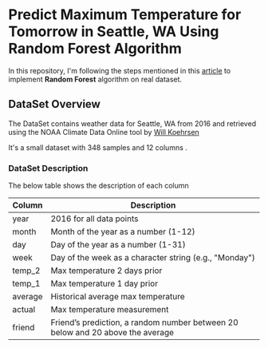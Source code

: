 # Predict Maximum Temperature for Tomorrow in Seattle, WA Using Random Forest Algorithm
In this repository, I'm following the steps mentioned in this [article](https://towardsdatascience.com/random-forest-in-python-24d0893d51c0) to implement **Random Forest** algorithm on real dataset.

## DataSet Overview
The DataSet contains weather data for Seattle, WA from 2016  and retrieved using the NOAA Climate Data Online tool by [Will Koehrsen](https://github.com/WillKoehrsen)

It's a small dataset with 348 samples and 12 columns . 

### DataSet Description
The below table shows the description of each column

| Column   | Description                                           |
|----------|-------------------------------------------------------|
| year     | 2016 for all data points                              |
| month    | Month of the year as a number (1-12)                  |
| day      | Day of the year as a number (1-31)                    |
| week     | Day of the week as a character string (e.g., "Monday")|
| temp_2   | Max temperature 2 days prior                          |
| temp_1   | Max temperature 1 day prior                           |
| average  | Historical average max temperature                    |
| actual   | Max temperature measurement                           |
| friend   | Friend’s prediction, a random number between 20 below and 20 above the average |





